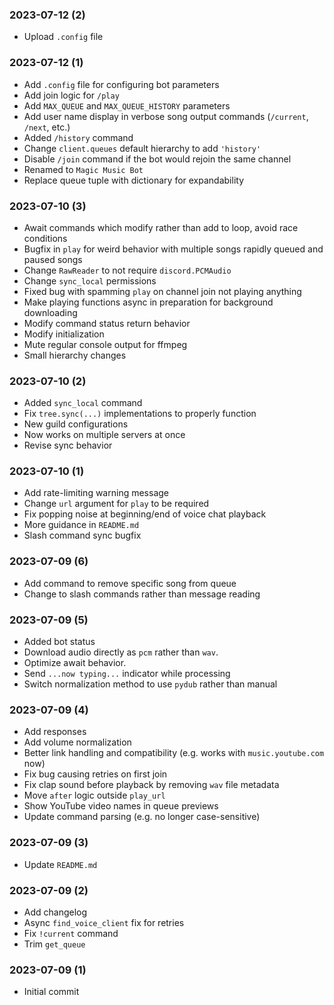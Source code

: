 ### 2023-07-12 (2)
- Upload `.config` file

### 2023-07-12 (1)
- Add `.config` file for configuring bot parameters
- Add join logic for `/play`
- Add `MAX_QUEUE` and `MAX_QUEUE_HISTORY` parameters
- Add user name display in verbose song output commands (`/current`, `/next`, etc.)
- Added `/history` command
- Change `client.queues` default hierarchy to add `'history'`
- Disable `/join` command if the bot would rejoin the same channel
- Renamed to `Magic Music Bot`
- Replace queue tuple with dictionary for expandability

### 2023-07-10 (3)
- Await commands which modify rather than add to loop, avoid race conditions
- Bugfix in `play` for weird behavior with multiple songs rapidly queued and paused songs
- Change `RawReader` to not require `discord.PCMAudio`
- Change `sync_local` permissions
- Fixed bug with spamming `play` on channel join not playing anything
- Make playing functions async in preparation for background downloading
- Modify command status return behavior
- Modify initialization
- Mute regular console output for ffmpeg
- Small hierarchy changes

### 2023-07-10 (2)
- Added `sync_local` command
- Fix `tree.sync(...)` implementations to properly function
- New guild configurations
- Now works on multiple servers at once
- Revise sync behavior

### 2023-07-10 (1)
- Add rate-limiting warning message
- Change `url` argument for `play` to be required
- Fix popping noise at beginning/end of voice chat playback
- More guidance in `README.md`
- Slash command sync bugfix

### 2023-07-09 (6)
- Add command to remove specific song from queue
- Change to slash commands rather than message reading

### 2023-07-09 (5)
- Added bot status
- Download audio directly as `pcm` rather than `wav`.
- Optimize await behavior.
- Send `...now typing...` indicator while processing
- Switch normalization method to use `pydub` rather than manual

### 2023-07-09 (4)
- Add responses
- Add volume normalization
- Better link handling and compatibility (e.g. works with `music.youtube.com` now)
- Fix bug causing retries on first join
- Fix clap sound before playback by removing `wav` file metadata
- Move `after` logic outside `play_url`
- Show YouTube video names in queue previews
- Update command parsing (e.g. no longer case-sensitive)

### 2023-07-09 (3)
- Update `README.md`

### 2023-07-09 (2)
- Add changelog
- Async `find_voice_client` fix for retries
- Fix `!current` command
- Trim `get_queue`

### 2023-07-09 (1)
- Initial commit
